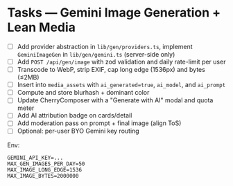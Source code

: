 # Tasks — Gemini Image Generation + Lean Media

- [ ] Add provider abstraction in `lib/gen/providers.ts`, implement `GeminiImageGen` in `lib/gen/gemini.ts` (server-side only)
- [ ] Add `POST /api/gen/image` with zod validation and daily rate-limit per user
- [ ] Transcode to WebP, strip EXIF, cap long edge (1536px) and bytes (≤2MB)
- [ ] Insert into `media_assets` with `ai_generated=true`, `ai_model`, and `ai_prompt`
- [ ] Compute and store blurhash + dominant color
- [ ] Update CherryComposer with a "Generate with AI" modal and quota meter
- [ ] Add AI attribution badge on cards/detail
- [ ] Add moderation pass on prompt + final image (align ToS)
- [ ] Optional: per-user BYO Gemini key routing

Env:

```
GEMINI_API_KEY=...
MAX_GEN_IMAGES_PER_DAY=50
MAX_IMAGE_LONG_EDGE=1536
MAX_IMAGE_BYTES=2000000
```

